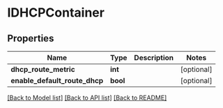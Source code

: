 # IDHCPContainer

## Properties
Name | Type | Description | Notes
------------ | ------------- | ------------- | -------------
**dhcp_route_metric** | **int** |  | [optional] 
**enable_default_route_dhcp** | **bool** |  | [optional] 

[[Back to Model list]](../README.md#documentation-for-models) [[Back to API list]](../README.md#documentation-for-api-endpoints) [[Back to README]](../README.md)


